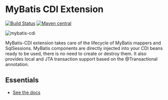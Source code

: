 MyBatis CDI Extension
=====================

[![Build Status](https://travis-ci.org/mybatis/cdi.svg?branch=master)](https://travis-ci.org/mybatis/cdi)
[![Maven central](https://maven-badges.herokuapp.com/maven-central/org.mybatis/mybatis-cdi/badge.svg)](https://maven-badges.herokuapp.com/maven-central/org.mybatis/mybatis-cdi)

![mybatis-cdi](http://mybatis.github.io/images/mybatis-logo.png)

MyBatis-CDI extension takes care of the lifecycle of MyBatis mappers and SqlSessions. MyBatis components are directly injected into your
CDI beans ready to be used, there is no need to create or destroy them. It also provides local and JTA transaction support based on the
@Transactional annotation.

Essentials
----------

* [See the docs](http://mybatis.github.io/cdi/)

